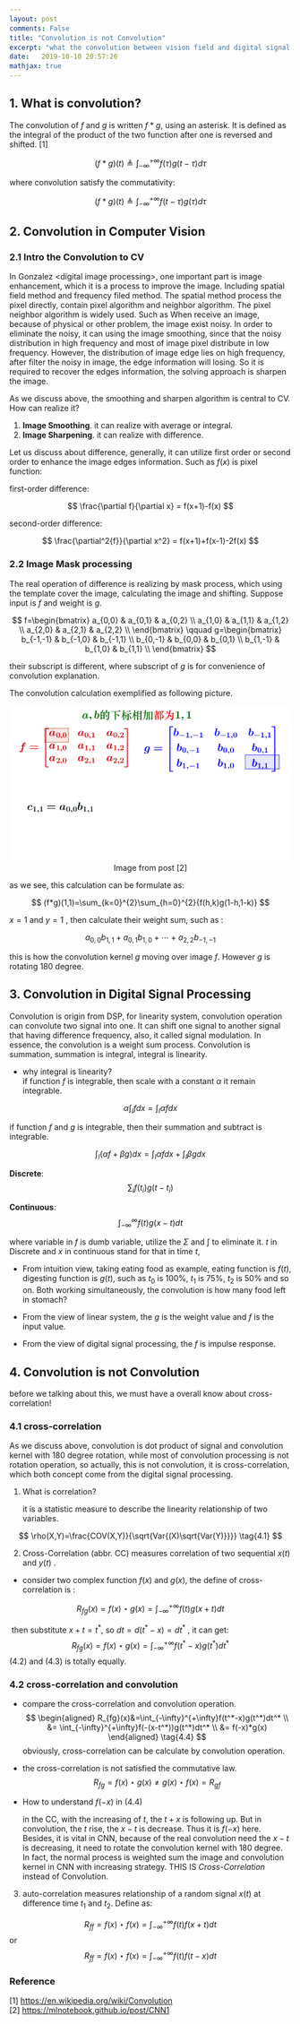 ```yaml
---
layout: post
comments: False
title: "Convolution is not Convolution"
excerpt: "what the convolution between vision field and digital signal processing?"
date:   2019-10-10 20:57:26
mathjax: true
---
```


## 1. What is convolution?
The convolution of $f$ and $g$ is written $f*g$, using an asterisk. It is defined as the integral of the product of the two function after one is reversed and shifted. [1]

$$
(f*g)(t)\triangleq \int_{-\infty}^{+\infty}f(\tau)g(t-\tau)d \tau
$$

where convolution satisfy the commutativity:

$$
(f*g)(t)\triangleq \int_{-\infty}^{+\infty}f(t-\tau)g(\tau)d \tau
$$


## 2. Convolution in Computer Vision
### 2.1 Intro the Convolution to CV
In Gonzalez \<digital image processing\>, one important part is image enhancement, which it is a process to improve the image. Including spatial field method and frequency filed method. The spatial method process the pixel directly, contain pixel algorithm and neighbor algorithm. The pixel neighbor algorithm is widely used. Such as When receive an image, because of physical or other problem, the image exist noisy. In order to eliminate the noisy, it can using the image smoothing, since that the noisy distribution in high frequency and most of image pixel distribute in low frequency. However, the distribution of image edge lies on high frequency, after filter the noisy in image, the edge information will losing. So it is required to recover the edges information, the solving approach is sharpen the image.

As we discuss above, the smoothing and sharpen algorithm is central to  CV. How can realize it?
1. **Image Smoothing**. it can realize with average or integral. 
2. **Image Sharpening**.  it can realize with difference.

Let us discuss about difference, generally, it can utilize first order or second order to enhance the image edges information. Such as $f(x)$ is pixel function:

first-order difference:

$$
\frac{\partial f}{\partial x} = f(x+1)-f(x)
$$

second-order difference:

$$
\frac{\partial^2{f}}{\partial x^2} = f(x+1)+f(x-1)-2f(x)
$$


### 2.2 Image Mask processing
The real operation of difference is realizing by mask process, which using the template cover the image, calculating the image and shifting. Suppose input is $f$ and weight is $g$.

$$
f=\begin{bmatrix}
a_{0,0} & a_{0,1} & a_{0,2} \\
a_{1,0} & a_{1,1} & a_{1,2} \\
a_{2,0} & a_{2,1} & a_{2,2} \\
\end{bmatrix}
\qquad 
g=\begin{bmatrix}
b_{-1,-1} & b_{-1,0} & b_{-1,1} \\
b_{0,-1} & b_{0,0} & b_{0,1} \\
b_{1,-1} & b_{1,0} & b_{1,1} \\
\end{bmatrix}
$$
  
their subscript is different, where subscript of $g$ is for convenience of convolution explanation.

The convolution calculation exemplified as following picture.

<div class="imgcap">
<img src="/assets/conv/convolution.gif">
<div class="thecap" style="text-align:center">Image from post [2]
</div>
</div>

as we see, this calculation can be formulate as:


$$
(f*g)(1,1)=\sum_{k=0}^{2}\sum_{h=0}^{2}{f(h,k)g(1-h,1-k)}
$$

$x=1$ and $y=1$ , then calculate their weight sum, such as :


$$
a_{0,0}b_{1,1}+a_{0,1}b_{1,0}+\cdots+a_{2,2}b_{-1,-1}
$$


this is how the convolution kernel $g$ moving over image $f$. However $g$ is rotating 180 degree.




## 3. Convolution in Digital Signal Processing
Convolution is origin from DSP, for linearity system, convolution operation can convolute two signal into one. It can shift one signal to another signal that having difference frequency, also, it called signal modulation. In essence, the convolution is a weight sum process. Convolution is summation, summation is integral, integral is linearity.
* why integral is linearity?  
	if function $f$ is integrable, then scale with a constant $\alpha$ it remain integrable.   

$$
\alpha\int_{I}{f}{dx} = \int_{I}{\alpha{f}{dx}}
$$

if function $f$ and $g$ is integrable, then their summation and subtract is integrable.  

$$
\int_{I}{({\alpha}f+{\beta}g})dx = \int_{I}{\alpha{f}dx}+\int_{I}{\beta{g}dx}
$$
  

**Discrete**:  
$$
\sum_{i}{f(t_i)g(t-t_i)}
$$

**Continuous**:  
$$
\int_{-\infty}^{\infty}{f(t)g(x-t)}dt
$$

where variable in $f$ is dumb variable, utilize the $\Sigma$ and $\int$ to eliminate it. $t$ in Discrete and $x$ in continuous stand for that in time $t$, 
	  
* From intuition view, taking eating food as example, eating function is $f(t)$, digesting function is $g(t)$, such as $t_0$ is 100%, $t_1$ is 75%, $t_2$ is 50% and so on. Both working simultaneously, the convolution is how many food left in stomach?  

* From the view of linear system, the $g$ is the weight value and $f$ is the input value.  

* From the view of digital signal processing, the $f$ is impulse response.  


## 4. Convolution is not Convolution

before we talking about this, we must have a overall know about cross-correlation!

### 4.1 cross-correlation

As we discuss above, convolution is dot product of signal and convolution kernel with 180 degree rotation, while most of convolution processing is not rotation operation, so actually, this is not convolution, it is cross-correlation, which both concept come from the digital signal processing.

1. What is correlation?

   it is a statistic measure to describe the linearity relationship of two variables.

$$
\rho(X,Y)=\frac{COV(X,Y)}{\sqrt{Var{(X)\sqrt{Var(Y)}}}} \tag{4.1}
$$



2. Cross-Correlation (abbr. CC) measures correlation of two sequential $x(t)$ and $y(t)$ .

* consider two complex function $f(x)$ and $g(x)$, the define of cross-correlation is :

$$
R_{fg}(x)=f(x) \star g(x)=\int_{-\infty}^{+\infty}f(t)g(x+t)dt \tag{4.2}
$$

​		then substitute $x+t=t^*$, so $dt=d(t^*-x)=dt^*$ , it can get:
$$
R_{fg}(x)=f(x) \star g(x)=\int_{-\infty}^{+\infty}f(t^*-x)g(t^*)dt^* \tag{4.3}
$$
​		(4.2) and (4.3) is totally equally.

### 4.2 cross-correlation and convolution

* compare the cross-correlation and convolution operation.
  $$
  \begin{aligned}
  R_{fg}(x)&=\int_{-\infty}^{+\infty}f(t^*-x)g(t^*)dt^* \\
  &= \int_{-\infty}^{+\infty}f(-(x-t^*))g(t^*)dt^*  \\
  &= f(-x)*g(x)
  \end{aligned} \tag{4.4}
  $$
  obviously, cross-correlation can be calculate by convolution operation. 

* the cross-correlation is not satisfied the commutative law.  
  $$
  R_{fg}=f(x) \star g(x) \ne g(x) \star f(x) = R_{gf} \tag{4.5}
  $$

* How to understand $f(-x)$ in $(4.4)$

  in the CC, with the increasing of $t$, the $t+x$ is following up. But in convolution, the $t$ rise, the $x-t$ is decrease. Thus it is $f(-x)$ here. Besides, it is vital in CNN, because of the real convolution need the $x-t$ is decreasing, it need to rotate the convolution kernel with 180 degree. In fact, the normal process is weighted sum the image and convolution kernel in CNN with increasing strategy. THIS IS *Cross-Correlation* instead of Convolution.  

3. auto-correlation measures relationship of a random signal $x(t)$ at difference time $t_1$ and $t_2$. Define as:

$$
R_{ff}=f(x) \star f(x)=\int_{-\infty}^{+\infty}f(t)f(x+t)dt \tag{4.6}
$$
or
$$
R_{ff}=f(x) \star f(x)=\int_{-\infty}^{+\infty}f(t)f(t-x)dt \tag{4.7}
$$




### Reference
[1] https://en.wikipedia.org/wiki/Convolution  
[2] https://mlnotebook.github.io/post/CNN1  







